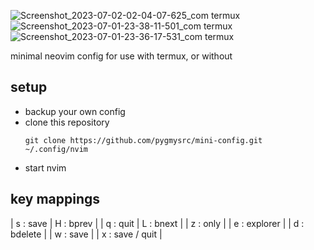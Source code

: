 ![Screenshot_2023-07-02-02-04-07-625_com termux](https://github.com/pygmysrc/mini-config/assets/57778636/3cd07884-6bf7-4f4d-8b8c-7f2577f62287)
![Screenshot_2023-07-01-23-38-11-501_com termux](https://github.com/pygmysrc/mini-config/assets/57778636/d0413537-8e36-42f3-a8d4-6b8a93b3b2ad)
![Screenshot_2023-07-01-23-36-17-531_com termux](https://github.com/pygmysrc/mini-config/assets/57778636/e7fe2c6d-f734-431c-b9d3-12ea4ea7f65c)

minimal neovim config for use with termux, or without

## setup
- backup your own config
- clone this repository 
  ```
  git clone https://github.com/pygmysrc/mini-config.git
  ~/.config/nvim
  ```
- start nvim

## key mappings
| s : save  | H : bprev |
| q : quit  | L : bnext |
| z : only             |
| <leader> e : explorer    |
| <leader> d : bdelete     |
| <leader> w : save        |
| <leader> x : save / quit | 
